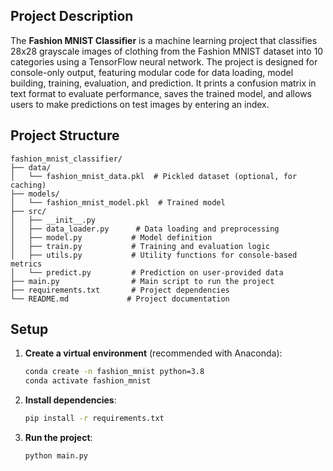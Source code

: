 ## Project Description

The **Fashion MNIST Classifier** is a machine learning project that classifies 28x28 grayscale images of clothing from the Fashion MNIST dataset into 10 categories using a TensorFlow neural network. The project is designed for console-only output, featuring modular code for data loading, model building, training, evaluation, and prediction. It prints a confusion matrix in text format to evaluate performance, saves the trained model, and allows users to make predictions on test images by entering an index.

## Project Structure

```
fashion_mnist_classifier/
├── data/
│   └── fashion_mnist_data.pkl  # Pickled dataset (optional, for caching)
├── models/
│   └── fashion_mnist_model.pkl  # Trained model
├── src/
│   ├── __init__.py
│   ├── data_loader.py      # Data loading and preprocessing
│   ├── model.py           # Model definition
│   ├── train.py           # Training and evaluation logic
│   ├── utils.py           # Utility functions for console-based metrics
│   └── predict.py         # Prediction on user-provided data
├── main.py                # Main script to run the project
├── requirements.txt       # Project dependencies
└── README.md             # Project documentation
```

## Setup

1. **Create a virtual environment** (recommended with Anaconda):
   ```bash
   conda create -n fashion_mnist python=3.8
   conda activate fashion_mnist
   ```
2. **Install dependencies**:
   ```bash
   pip install -r requirements.txt
   ```
3. **Run the project**:
   ```bash
   python main.py
   ```